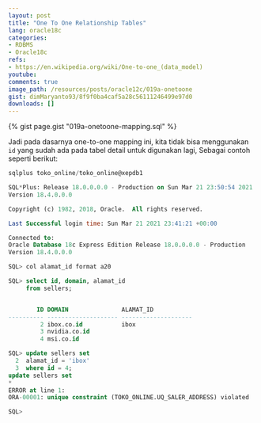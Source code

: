 ```yaml
---
layout: post
title: "One To One Relationship Tables"
lang: oracle18c
categories:
- RDBMS
- Oracle18c
refs: 
- https://en.wikipedia.org/wiki/One-to-one_(data_model)
youtube: 
comments: true
image_path: /resources/posts/oracle12c/019a-onetoone
gist: dimMaryanto93/8f9f0ba4caf5a28c56111246499e97d0
downloads: []
---
```



{% gist page.gist "019a-onetoone-mapping.sql" %}

Jadi pada dasarnya one-to-one mapping ini, kita tidak bisa menggunakan `id` yang sudah ada pada tabel detail untuk digunakan lagi, Sebagai contoh seperti berikut:

```sql
sqlplus toko_online/toko_online@xepdb1

SQL*Plus: Release 18.0.0.0.0 - Production on Sun Mar 21 23:50:54 2021
Version 18.4.0.0.0

Copyright (c) 1982, 2018, Oracle.  All rights reserved.

Last Successful login time: Sun Mar 21 2021 23:41:21 +00:00

Connected to:
Oracle Database 18c Express Edition Release 18.0.0.0.0 - Production
Version 18.4.0.0.0

SQL> col alamat_id format a20

SQL> select id, domain, alamat_id
     from sellers;


        ID DOMAIN               ALAMAT_ID
---------- -------------------- --------------------
         2 ibox.co.id           ibox
         3 nvidia.co.id
         4 msi.co.id

SQL> update sellers set
  2  alamat_id = 'ibox'
  3  where id = 4;
update sellers set
*
ERROR at line 1:
ORA-00001: unique constraint (TOKO_ONLINE.UQ_SALER_ADDRESS) violated

SQL>
```